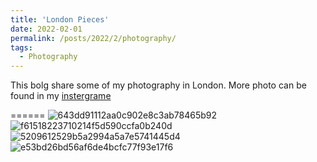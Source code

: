 ```yaml
---
title: 'London Pieces'
date: 2022-02-01
permalink: /posts/2022/2/photography/
tags:
  - Photography
---
```



This bolg share some of my photography in London. More photo can be found in my [instergrame](https://www.instagram.com/cretaceous3/)

======
![643dd91112aa0c902e8c3ab78465b92](https://user-images.githubusercontent.com/48281792/155887750-84c93c7d-0b68-4281-8c03-5f52943e575a.jpg)
![f61518223710214f5d590ccfa0b240d](https://user-images.githubusercontent.com/48281792/155887753-2ee898ca-7af0-4d09-88c2-2d93101ff38d.jpg)
![5209612529b5a2994a5a7e5741445d4](https://user-images.githubusercontent.com/48281792/155887755-278380b0-f5a3-4b61-a683-8860c98c6d91.jpg)
![e53bd26bd56af6de4bcfc77f93e17f6](https://user-images.githubusercontent.com/48281792/155887756-35fb373a-4443-465c-8637-ef573447d7c9.jpg)
